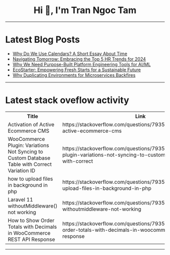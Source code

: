<h1 align="center">Hi 👋, I'm Tran Ngoc Tam</h1>

---

# Latest Blog Posts 
<!-- BLOG-POST-LIST:START -->
- [Why Do We Use Calendars? A Short Essay About Time](https://dev.to/zirkelc/why-do-we-use-calendars-a-short-essay-about-time-4g0g)
- [Navigating Tomorrow: Embracing the Top 5 HR Trends for 2024](https://dev.to/vdaubry/navigating-tomorrow-embracing-the-top-5-hr-trends-for-2024-4eh8)
- [Why We Need Purpose-Built Platform Engineering Tools for AI/ML](https://dev.to/kitops/why-we-need-purpose-built-platform-engineering-tools-for-aiml-4g70)
- [EcoStarter: Empowering Fresh Starts for a Sustainable Future](https://dev.to/th85534/ecostarter-empowering-fresh-starts-for-a-sustainable-future-4hhe)
- [Why Duplicating Environments for Microservices Backfires](https://dev.to/signadot/why-duplicating-environments-for-microservices-backfires-9k5)
<!-- BLOG-POST-LIST:END -->

---

# Latest stack oveflow activity
<table>
  <tr><th>Title</th><th>Link</th></tr>
  <!-- STACKOVERFLOW:START --><tr><td>Activation of Active Ecommerce CMS</td><td>https://stackoverflow.com/questions/79355726/activation-of-active-ecommerce-cms</td></tr><tr><td>WooCommerce Plugin: Variations Not Syncing to Custom Database Table with Correct Variation ID</td><td>https://stackoverflow.com/questions/79355392/woocommerce-plugin-variations-not-syncing-to-custom-database-table-with-correct</td></tr><tr><td>how to upload files in background in php</td><td>https://stackoverflow.com/questions/79355354/how-to-upload-files-in-background-in-php</td></tr><tr><td>Laravel 11 withoutMiddleware&lpar;&rpar; not working</td><td>https://stackoverflow.com/questions/79355290/laravel-11-withoutmiddleware-not-working</td></tr><tr><td>How to Show Order Totals with Decimals in WooCommerce REST API Response</td><td>https://stackoverflow.com/questions/79355202/how-to-show-order-totals-with-decimals-in-woocommerce-rest-api-response</td></tr><!-- STACKOVERFLOW:END -->
</table>

---


